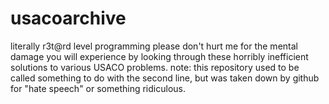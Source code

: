 # usacoarchive
literally r3t@rd level programming
please don't hurt me for the mental damage you will experience by looking through these horribly inefficient solutions to various USACO problems.
note: this repository used to be called something to do with the second line, but was taken down by github for "hate speech" or something ridiculous. 
